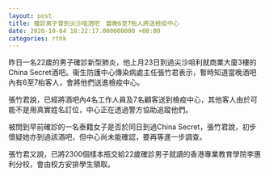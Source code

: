 ```yaml
---
layout: post
title: 確診男子曾到尖沙咀酒吧　當晚6至7枱人將送檢疫中心
date: 2020-10-04 18:22:17.000000000 +08:00
categories: rthk
---
```


昨日一名22歲的男子確診新型肺炎，他上月23日到過尖沙咀利就商業大廈3樓的China Secret酒吧。衞生防護中心傳染病處主任張竹君表示，暫時知道當晚酒吧內有6至7枱客人，會將他們送進檢疫中心。

張竹君說，已經將酒吧內4名工作人員及7名顧客送到檢疫中心，其他客人由於可能不是用真實姓名訂位，中心正在透過警方協助追蹤他們。

被問到早前確診的一名泰籍女子是否於同日到過China Secret，張竹君說，初步懷疑她亦到過該酒吧，但中心尚未能確認，要再等進一步調查。

張竹君又說，已將2300個樣本瓶交給22歲確診男子就讀的香港專業教育學院李惠利分校，會由校方安排學生領取。
